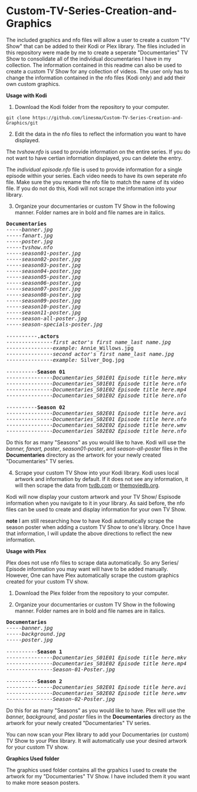 # Custom-TV-Series-Creation-and-Graphics

The included graphics and nfo files will allow a user to create a custom "TV Show" that can be added to their Kodi or Plex library. The files included in this repository were made by me to create a seperate "Documentaries" TV Show to consolidate all of the individual documentaries I have in my collection. The information contained in this readme can also be used to create a custom TV Show for any collection of videos. The user only has to change the information contained in the nfo files (Kodi only) and add their own custom graphics.

**Usage with Kodi**

1. Download the Kodi folder from the repository to your computer.

```
git clone https://github.com/linesma/Custom-TV-Series-Creation-and-Graphics/git
```

2. Edit the data in the nfo files to reflect the information you want to have displayed.

The *tvshow.nfo* is used to provide information on the entire series. If you do not want to have certian information displayed, you can delete the entry.

The *individual episode.nfo* file is used to provide information for a single episode within your series. Each video needs to have its own seperate nfo file. Make sure the you rename the nfo file to match the name of its video file. If you do not do this, Kodi will not scrape the information into your library.

3. Organize your documentaries or custom TV Show in the following manner. Folder names are in bold and file names are in italics.
<pre>
<b>Documentaries</b>
-----<i>banner.jpg</i>
-----<i>fanart.jpg</i>
-----<i>poster.jpg</i>
-----<i>tvshow.nfo</i>
-----<i>season01-poster.jpg</i>
-----<i>season02-poster.jpg</i>
-----<i>season03-poster.jpg</i>
-----<i>season04-poster.jpg</i>
-----<i>season05-poster.jpg</i>
-----<i>season06-poster.jpg</i>
-----<i>season07-poster.jpg</i>
-----<i>season08-poster.jpg</i>
-----<i>season09-poster.jpg</i>
-----<i>season10-poster.jpg</i>
-----<i>season11-poster.jpg</i>
-----<i>season-all-poster.jpg</i>
-----<i>season-specials-poster.jpg</i>

----------<b>.actors</b>
---------------<i>first actor's first name_last name.jpg</i>
---------------<i>example:</i> Annie_Willows.jpg
---------------<i>second actor's first name_last name.jpg</i>
---------------<i>example:</i> Silver_Dog.jpg

----------<b>Season 01</b>
---------------<i>Documentaries_S01E01 Episode title here.mkv</i>
---------------<i>Documentaries_S01E01 Episode title here.nfo</i>
---------------<i>Documentaries_S01E02 Episode title here.mp4</i>
---------------<i>Documentaries_S01E02 Episode title here.nfo</i>

----------<b>Season 02</b>
---------------<i>Documentaries_S02E01 Episode title here.avi</i>
---------------<i>Documentaries_S02E01 Episode title here.nfo</i>
---------------<i>Documentaries_S02E02 Episode title here.wmv</i>
---------------<i>Documentaries_S02E02 Episode title here.nfo</i>
</pre>
Do this for as many "Seasons" as you would like to have. Kodi will use the *banner, fanart,* *poster*, *season01-poster*, and *season-all-poster* files in the **Documentaries** directory as the artwork for your newly created "Documentaries" TV series.

4. Scrape your custom TV Show into your Kodi library. Kodi uses local artwork and information by default. If it does not see any information, it will then scrape the data from [tvdb.com](https://www.thetvdb.com/) or [themoviedb.org](https://www.themoviedb.org/).
   
Kodi will now display your custom artwork and your TV Show/ Espisode information when you navigate to it in your library. As said before, the nfo files can be used to create and display information for your own TV Show.

**note** I am still researching how to have Kodi automatically scrape the season poster when adding a custom TV Show to one's library. Once I have that information, I will update the above directions to reflect the new information.

**Usage with Plex**

Plex does not use nfo files to scrape data automatically. So any Series/ Episode information you may want will have to be added manually. However, One can have Plex automatically scrape the custom graphics created for your custom TV show. 

1. Download the Plex folder from the repository to your computer.

2. Organize your documentaries or custom TV Show in the following manner. Folder names are in bold and file names are in italics.

<pre>
<b>Documentaries</b>
-----<i>banner.jpg</i>
-----<i>background.jpg</i>
-----<i>poster.jpg</i>

----------<b>Season 1</b>
---------------<i>Documentaries_S01E01 Episode title here.mkv</i>
---------------<i>Documentaries_S01E02 Episode title here.mp4</i>
---------------<i>Season-01-Poster.jpg</i>

----------<b>Season 2</b>
---------------<i>Documentaries_S02E01 Episode title here.avi</i>
---------------<i>Documentaries_S02E02 Episode title here.wmv</i>
---------------<i>Season-02-Poster.jpg</i>
</pre>

Do this for as many "Seasons" as you would like to have. Plex will use the *banner, background,* and *poster* files in the **Documentaries** directory as the artwork for your newly created "Documentaries" TV series.

You can now scan your Plex library to add your Documentaries (or custom) TV Show to your Plex library. It will automatically use your desired artwork for your custom TV show.

**Graphics Used folder**

The graphics used folder contains all the grpahics I used to create the artwork for my "Documentaries" TV Show. I have included them it you want to make more season posters.



